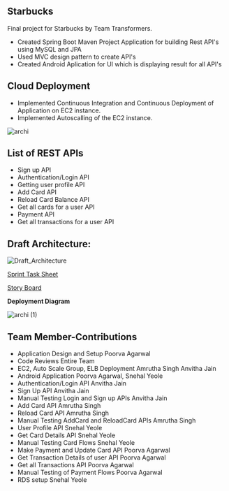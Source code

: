 ## Starbucks

Final project for Starbucks by Team Transformers.

* Created Spring Boot Maven Project Application for building Rest API's using MySQL and JPA
* Used MVC design pattern to create API's
* Created Android Aplication for UI which is displaying result for all API's

**Cloud Deployment**
---

* Implemented Continuous Integration and Continuous Deployment of Application on EC2 instance.
* Implemented Autoscalling of the EC2 instance.

![archi](https://user-images.githubusercontent.com/42703827/57346097-2704a580-7102-11e9-8790-38c26d079399.png)

 
**List of REST APIs**	
---
  	
* Sign up API
* Authentication/Login API
* Getting user profile API
* Add Card API
* Reload Card Balance API
* Get all cards for a user API
* Payment API
* Get all transactions for a user API

**Draft Architecture:**
---

![Draft_Architecture](https://user-images.githubusercontent.com/44592616/57203492-5df18480-6f65-11e9-83c0-e96e9c6ed27f.png)

[Sprint Task Sheet ](https://docs.google.com/spreadsheets/d/1wZ6J73Sqq0Yh1U7rifbENHNeRzIHVIThHpyF4cKBMtY/edit#gid=1239946250)

[Story Board ](https://github.com/amruthasingh/Starbucks-Transformers/projects/1)



<b> Deployment Diagram </b>

![archi (1)](https://user-images.githubusercontent.com/42703827/57350408-d0ec2e00-7112-11e9-8854-2a37cd6ce4a5.png)


**Team Member-Contributions**
---

* Application Design and Setup Poorva Agarwal
* Code Reviews Entire Team
* EC2, Auto Scale Group, ELB Deployment Amrutha Singh Anvitha Jain
* Android Application Poorva Agarwal, Snehal Yeole
* Authentication/Login API Anvitha Jain
* Sign Up API Anvitha Jain
* Manual Testing Login and Sign up APIs Anvitha Jain
* Add Card API Amrutha Singh
* Reload Card API Amrutha Singh
* Manual Testing AddCard and ReloadCard APIs Amrutha Singh
* User Profile API Snehal Yeole
* Get Card Details API Snehal Yeole
* Manual Testing Card Flows Snehal Yeole
* Make Payment and Update Card API Poorva Agarwal
* Get Transaction Details of user API Poorva Agarwal
* Get all Transactions API Poorva Agarwal
* Manual Testing of Payment Flows Poorva Agarwal
* RDS setup Snehal Yeole








